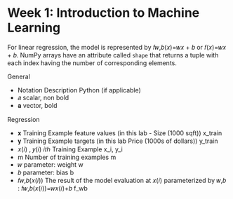 # Week 1: Introduction to Machine Learning

For linear regression, the model is represented by 𝑓𝑤,𝑏(𝑥)=𝑤𝑥 + 𝑏 	 or 𝑓(𝑥)=𝑤𝑥 + 𝑏.
NumPy arrays have an attribute called ```shape``` that returns a tuple with each index having the number of corresponding elements.


General
- Notation	Description	Python (if applicable)
- 𝑎 	scalar, non bold	
- 𝐚 	vector, bold	

Regression		
- 𝐱 	Training Example feature values (in this lab - Size (1000 sqft))	x_train
- 𝐲 	Training Example targets (in this lab Price (1000s of dollars))	y_train
- 𝑥(𝑖) ,  𝑦(𝑖) 	 𝑖𝑡ℎ Training Example	x_i, y_i
- m	Number of training examples	m
- 𝑤 	parameter: weight	w
- 𝑏 	parameter: bias	b
- 𝑓𝑤,𝑏(𝑥(𝑖)) 	The result of the model evaluation at  𝑥(𝑖)  parameterized by  𝑤,𝑏 :  𝑓𝑤,𝑏(𝑥(𝑖))=𝑤𝑥(𝑖)+𝑏 	f_wb
